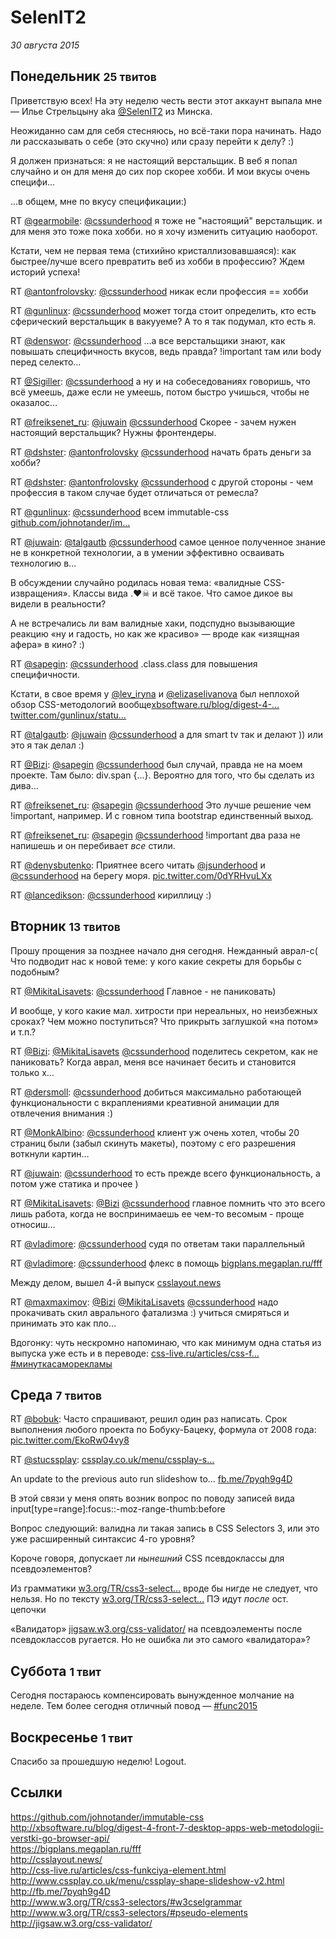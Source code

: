 # SelenIT2

_30 августа 2015_

## Понедельник <small>25 твитов</small>

Приветствую всех! На эту неделю честь вести этот аккаунт выпала мне — Илье Стрельцыну aka <a href="https://twitter.com/SelenIT2" title="SelenIT">@SelenIT2</a> из Минска.

Неожиданно сам для себя стесняюсь, но всё-таки пора начинать. Надо ли рассказывать о себе (это скучно) или сразу перейти к делу? :)

Я должен признаться: я не настоящий верстальщик. В веб я попал случайно и он для меня до сих пор скорее хобби. И мои вкусы очень специфи...

...в общем, мне по вкусу спецификации:)

RT <a href="https://twitter.com/gearmobile" title="Valery Semenencko">@gearmobile</a>: <a href="https://twitter.com/cssunderhood" title="Верстальщик">@cssunderhood</a> я тоже не "настоящий" верстальщик. и для меня это тоже пока хобби. но я хочу изменить ситуацию наоборот.

Кстати, чем не первая тема (стихийно кристаллизовавшаяся): как быстрее/лучше всего превратить веб из хобби в профессию? Ждем историй успеха!

RT <a href="https://twitter.com/antonfrolovsky" title="Frant">@antonfrolovsky</a>: <a href="https://twitter.com/cssunderhood" title="Верстальщик">@cssunderhood</a> никак если профессия == хобби

RT <a href="https://twitter.com/gunlinux" title="Vladimir, 13th">@gunlinux</a>: <a href="https://twitter.com/cssunderhood" title="Верстальщик">@cssunderhood</a> может тогда стоит определить, кто есть сферический верстальщик в вакууеме? А то я так подумал, кто есть я.

RT <a href="https://twitter.com/denswor" title="denswor">@denswor</a>: <a href="https://twitter.com/cssunderhood" title="Верстальщик">@cssunderhood</a> …а все верстальщики знают, как повышать специфичность вкусов, ведь правда? !important там или body перед селекто…

RT <a href="https://twitter.com/Sigiller" title="S̳ị̴͙̣̞g̜͞i̴̥̯l͕ler">@Sigiller</a>: <a href="https://twitter.com/cssunderhood" title="Верстальщик">@cssunderhood</a> а ну и на собеседованиях говоришь, что всё умеешь, даже если не умеешь, потом быстро учишься, чтобы не оказалос…

RT <a href="https://twitter.com/freiksenet_ru" title="Михаил Новиков">@freiksenet_ru</a>: <a href="https://twitter.com/juwain" title="Зюзин Виталий">@juwain</a> <a href="https://twitter.com/cssunderhood" title="Верстальщик">@cssunderhood</a> Скорее - зачем нужен настоящий верстальщик? Нужны фронтендеры.

RT <a href="https://twitter.com/dshster" title="Дмитрий Швалёв">@dshster</a>: <a href="https://twitter.com/antonfrolovsky" title="Frant">@antonfrolovsky</a> <a href="https://twitter.com/cssunderhood" title="Верстальщик">@cssunderhood</a> начать брать деньги за хобби?

RT <a href="https://twitter.com/dshster" title="Дмитрий Швалёв">@dshster</a>: <a href="https://twitter.com/antonfrolovsky" title="Frant">@antonfrolovsky</a> <a href="https://twitter.com/cssunderhood" title="Верстальщик">@cssunderhood</a> с другой стороны - чем профессия в таком случае будет отличаться от ремесла?

RT <a href="https://twitter.com/gunlinux" title="Vladimir, 13th">@gunlinux</a>: <a href="https://twitter.com/cssunderhood" title="Верстальщик">@cssunderhood</a> всем immutable-css <a href="https://t.co/8aEsLD7mFJ">github.com/johnotander/im…</a>

RT <a href="https://twitter.com/juwain" title="Зюзин Виталий">@juwain</a>: <a href="https://twitter.com/talgautb" title="Талга УтБ">@talgautb</a> <a href="https://twitter.com/cssunderhood" title="Верстальщик">@cssunderhood</a> самое ценное полученное знание не в конкретной технологии, а в умении эффективно осваивать технологию в…

В обсуждении случайно родилась новая тема: «валидные CSS-извращения». Классы вида .♥☠ и всё такое. Что самое дикое вы видели в реальности?

А не встречались ли вам валидные хаки, подспудно вызывающие реакцию «ну и гадость, но как же красиво» — вроде как «изящная афера» в кино? :)

RT <a href="https://twitter.com/sapegin" title="Artem Sapegin">@sapegin</a>: <a href="https://twitter.com/cssunderhood" title="Верстальщик">@cssunderhood</a> .class.class для повышения специфичности.

Кстати, в свое время у <a href="https://twitter.com/lev_iryna" title="Iryna Levna">@lev_iryna</a> и <a href="https://twitter.com/elizaselivanova" title="Elizaveta">@elizaselivanova</a> был неплохой обзор CSS-методологий вообще<a href="http://t.co/JZHDXYIbv2">xbsoftware.ru/blog/digest-4-…</a> <a href="https://t.co/oSQJGJXiLm">twitter.com/gunlinux/statu…</a>

RT <a href="https://twitter.com/talgautb" title="Талга УтБ">@talgautb</a>: <a href="https://twitter.com/juwain" title="Зюзин Виталий">@juwain</a> <a href="https://twitter.com/cssunderhood" title="Верстальщик">@cssunderhood</a> а для smart tv так и делают )) или это я так делал :)

RT <a href="https://twitter.com/Bizi" title="Александр Бизиков">@Bizi</a>: <a href="https://twitter.com/sapegin" title="Artem Sapegin">@sapegin</a> <a href="https://twitter.com/cssunderhood" title="Верстальщик">@cssunderhood</a> был случай, правда не на моем проекте. Там было: div.span {...}. Вероятно для того, что бы сделать из дива…

RT <a href="https://twitter.com/freiksenet_ru" title="Михаил Новиков">@freiksenet_ru</a>: <a href="https://twitter.com/sapegin" title="Artem Sapegin">@sapegin</a> <a href="https://twitter.com/cssunderhood" title="Верстальщик">@cssunderhood</a> Это лучше решение чем !important, например. И с говном типа bootstrap единственный выход.

RT <a href="https://twitter.com/freiksenet_ru" title="Михаил Новиков">@freiksenet_ru</a>: <a href="https://twitter.com/sapegin" title="Artem Sapegin">@sapegin</a> <a href="https://twitter.com/cssunderhood" title="Верстальщик">@cssunderhood</a> !important два раза не напишешь и он перебивает *все* стили.

RT <a href="https://twitter.com/denysbutenko" title="Denys Butenko">@denysbutenko</a>: Приятнее всего читать <a href="https://twitter.com/jsunderhood" title="Разработчик">@jsunderhood</a> и <a href="https://twitter.com/cssunderhood" title="Верстальщик">@cssunderhood</a> на берегу моря. <a href="http://t.co/0dYRHvuLXx">pic.twitter.com/0dYRHvuLXx</a>

RT <a href="https://twitter.com/lancedikson" title="Denis Demchenko">@lancedikson</a>: <a href="https://twitter.com/cssunderhood" title="Верстальщик">@cssunderhood</a> кириллицу :)

## Вторник <small>13 твитов</small>

Прошу прощения за позднее начало дня сегодня. Нежданный аврал-с( Что подводит нас к новой теме: у кого какие секреты для борьбы с подобным?

RT <a href="https://twitter.com/MikitaLisavets" title="Mikita Lisavets">@MikitaLisavets</a>: <a href="https://twitter.com/cssunderhood" title="Верстальщик">@cssunderhood</a> Главное - не паниковать)

И вообще, у кого какие мал. хитрости при нереальных, но неизбежных сроках? Чем можно поступиться? Что прикрыть заглушкой «на потом» и т.п.?

RT <a href="https://twitter.com/Bizi" title="Александр Бизиков">@Bizi</a>: <a href="https://twitter.com/MikitaLisavets" title="Mikita Lisavets">@MikitaLisavets</a> <a href="https://twitter.com/cssunderhood" title="Верстальщик">@cssunderhood</a> поделитесь секретом, как не паниковать? Когда аврал, меня все начинает бесить и становится только х…

RT <a href="https://twitter.com/dersmoll" title="Smoll">@dersmoll</a>: <a href="https://twitter.com/cssunderhood" title="Верстальщик">@cssunderhood</a> добиться максимально работающей функциональности с вкраплениями креативной анимации для отвлечения внимания :)

RT <a href="https://twitter.com/MonkAlbino" title="Michael Danilov">@MonkAlbino</a>: <a href="https://twitter.com/cssunderhood" title="Верстальщик">@cssunderhood</a> клиент уж очень хотел, чтобы 20 страниц были (забыл скинуть макеты), поэтому с его разрешения воткнули картин…

RT <a href="https://twitter.com/juwain" title="Зюзин Виталий">@juwain</a>: <a href="https://twitter.com/cssunderhood" title="Верстальщик">@cssunderhood</a> то есть прежде всего функциональность, а потом уже статика и прочее )

RT <a href="https://twitter.com/MikitaLisavets" title="Mikita Lisavets">@MikitaLisavets</a>: <a href="https://twitter.com/Bizi" title="Александр Бизиков">@Bizi</a> <a href="https://twitter.com/cssunderhood" title="Верстальщик">@cssunderhood</a> главное помнить что это всего лишь работа, когда не воспринимаешь ее чем-то весомым - проще относиш…

RT <a href="https://twitter.com/vladimore" title="Waldemar">@vladimore</a>: <a href="https://twitter.com/cssunderhood" title="Верстальщик">@cssunderhood</a> судя по ответам таки параллельный

RT <a href="https://twitter.com/vladimore" title="Waldemar">@vladimore</a>: <a href="https://twitter.com/cssunderhood" title="Верстальщик">@cssunderhood</a> флекс в помощь <a href="https://t.co/1IlpSkYF4C">bigplans.megaplan.ru/fff</a>

Между делом, вышел 4-й выпуск <a href="http://t.co/addnNYYoFp">csslayout.news</a>

RT <a href="https://twitter.com/maxmaximov" title="Max Maximov">@maxmaximov</a>: <a href="https://twitter.com/Bizi" title="Александр Бизиков">@Bizi</a> <a href="https://twitter.com/MikitaLisavets" title="Mikita Lisavets">@MikitaLisavets</a> <a href="https://twitter.com/cssunderhood" title="Верстальщик">@cssunderhood</a> надо прокачивать скил аврального фатализма :) учиться смиряться и принимать это как пло…

Вдогонку: чуть нескромно напоминаю, что как минимум одна статья из выпуска уже есть и в переводе: <a href="http://t.co/iVtJjA2gJ0">css-live.ru/articles/css-f…</a> <a href="https://twitter.com/search?q=%23минуткасаморекламы">#минуткасаморекламы</a>

## Среда <small>7 твитов</small>

RT <a href="https://twitter.com/bobuk" title="bobuk">@bobuk</a>: Часто спрашивают, решил один раз написать. Срок выполнения любого проекта по Бобуку-Бацеку, формула от 2008 года: <a href="http://t.co/EkoRw04vy8">pic.twitter.com/EkoRw04vy8</a>

RT <a href="https://twitter.com/stucssplay" title="CSS play">@stucssplay</a>: <a href="http://t.co/xUAhZpeZ6c">cssplay.co.uk/menu/cssplay-s…</a>

An update to the previous auto run slideshow to... <a href="http://t.co/oiaxJBgb9y">fb.me/7pyqh9g4D</a>

В этой связи у меня опять возник вопрос по поводу записей вида input[type=range]:focus::-moz-range-thumb:before

Вопрос следующий: валидна ли такая запись в CSS Selectors 3, или это уже расширенный синтаксис 4-го уровня?

Короче говоря, допускает ли *нынешний* CSS псевдоклассы для псевдоэлементов?

Из грамматики <a href="http://t.co/Sa7sDUFF4o">w3.org/TR/css3-select…</a> вроде бы нигде не следует, что нельзя. Но по тексту <a href="http://t.co/GBJ4aPzrGh">w3.org/TR/css3-select…</a> ПЭ идут *после* ост. цепочки

«Валидатор» <a href="http://t.co/pH9b99BW0I">jigsaw.w3.org/css-validator/</a> на псевдоэлементы после псевдоклассов ругается. Но не ошибка ли это самого «валидатора»?

## Суббота <small>1 твит</small>

Сегодня постараюсь компенсировать вынужденное молчание на неделе. Тем более сегодня отличный повод —  <a href="https://twitter.com/search?q=%23func2015">#func2015</a>

## Воскресенье <small>1 твит</small>

Спасибо за прошедшую неделю! Logout.

## Ссылки

<a href="https://github.com/johnotander/immutable-css" target="_blank">https://github.com/johnotander/immutable-css</a>  
<a href="http://xbsoftware.ru/blog/digest-4-front-7-desktop-apps-web-metodologii-verstki-go-browser-api/" target="_blank">http://xbsoftware.ru/blog/digest-4-front-7-desktop-apps-web-metodologii-verstki-go-browser-api/</a>  
<a href="https://bigplans.megaplan.ru/fff" target="_blank">https://bigplans.megaplan.ru/fff</a>  
<a href="http://csslayout.news/" target="_blank">http://csslayout.news/</a>  
<a href="http://css-live.ru/articles/css-funkciya-element.html" target="_blank">http://css-live.ru/articles/css-funkciya-element.html</a>  
<a href="http://www.cssplay.co.uk/menu/cssplay-shape-slideshow-v2.html" target="_blank">http://www.cssplay.co.uk/menu/cssplay-shape-slideshow-v2.html</a>  
<a href="http://fb.me/7pyqh9g4D" target="_blank">http://fb.me/7pyqh9g4D</a>  
<a href="http://www.w3.org/TR/css3-selectors/#w3cselgrammar" target="_blank">http://www.w3.org/TR/css3-selectors/#w3cselgrammar</a>  
<a href="http://www.w3.org/TR/css3-selectors/#pseudo-elements" target="_blank">http://www.w3.org/TR/css3-selectors/#pseudo-elements</a>  
<a href="http://jigsaw.w3.org/css-validator/" target="_blank">http://jigsaw.w3.org/css-validator/</a>